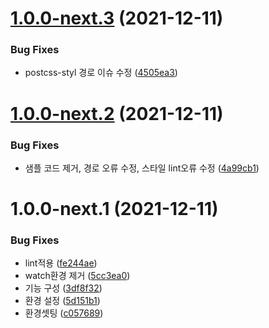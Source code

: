 # [1.0.0-next.3](https://github.com/jl917/checker/compare/v1.0.0-next.2...v1.0.0-next.3) (2021-12-11)


### Bug Fixes

* postcss-styl 경로 이슈 수정 ([4505ea3](https://github.com/jl917/checker/commit/4505ea33f77b85c18cce47e3e6b8c34da9abfbce))

# [1.0.0-next.2](https://github.com/jl917/checker/compare/v1.0.0-next.1...v1.0.0-next.2) (2021-12-11)


### Bug Fixes

* 샘플 코드 제거, 경로 오류 수정, 스타일 lint오류 수정 ([4a99cb1](https://github.com/jl917/checker/commit/4a99cb14e95ee293c82e8d01d0d97f6d4413c0a4))

# 1.0.0-next.1 (2021-12-11)


### Bug Fixes

* lint적용 ([fe244ae](https://github.com/jl917/checker/commit/fe244aedf0b73bc6e18aaecf54529d148dcc5002))
* watch환경 제거 ([5cc3ea0](https://github.com/jl917/checker/commit/5cc3ea09fcf25a67effad8c43d6023afb46c4f3b))
* 기능 구성 ([3df8f32](https://github.com/jl917/checker/commit/3df8f321a5523e876dd5a46a9d41864d528d6ded))
* 환경 설정 ([5d151b1](https://github.com/jl917/checker/commit/5d151b120a2d94282cc79070598b55172ea1f559))
* 환경셋팅 ([c057689](https://github.com/jl917/checker/commit/c0576894f2961e9df26e4fab32484abe39792493))
